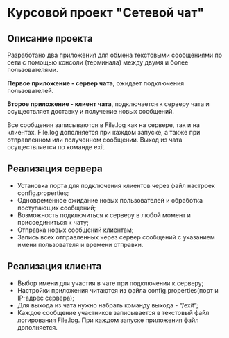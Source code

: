 # Курсовой проект "Сетевой чат"

## Описание проекта

Разработано два приложения для обмена текстовыми сообщениями по сети с помощью консоли (терминала) между двумя и более пользователями. 

**Первое приложение - сервер чата**, ожидает подключения пользователей.

**Второе приложение - клиент чата**, подключается к серверу чата и осуществляет доставку и получение новых сообщений.

Все сообщения записываются в File.log как на сервере, так и на клиентах. File.log дополняется при каждом запуске, а также при отправленном или полученном сообщении. Выход из чата осуществляется по команде exit.

## Реализация сервера

- Установка порта для подключения клиентов через файл настроек config.properties;
- Одновременное ожидание новых пользователей и обработка поступающих сообщений;
- Возможность подключиться к серверу в любой момент и присоединиться к чату;
- Отправка новых сообщений клиентам;
- Запись всех отправленных через сервер сообщений с указанием имени пользователя и времени отправки.

## Реализация клиента

- Выбор имени для участия в чате при подключении к серверу;
- Настройки приложения читаются из файла config.properties(порт и IP-адрес сервера);
- Для выхода из чата нужно набрать команду выхода - “/exit”;
- Каждое сообщение участников записывается в текстовый файл логирования File.log. При каждом запуске приложения файл дополняется.